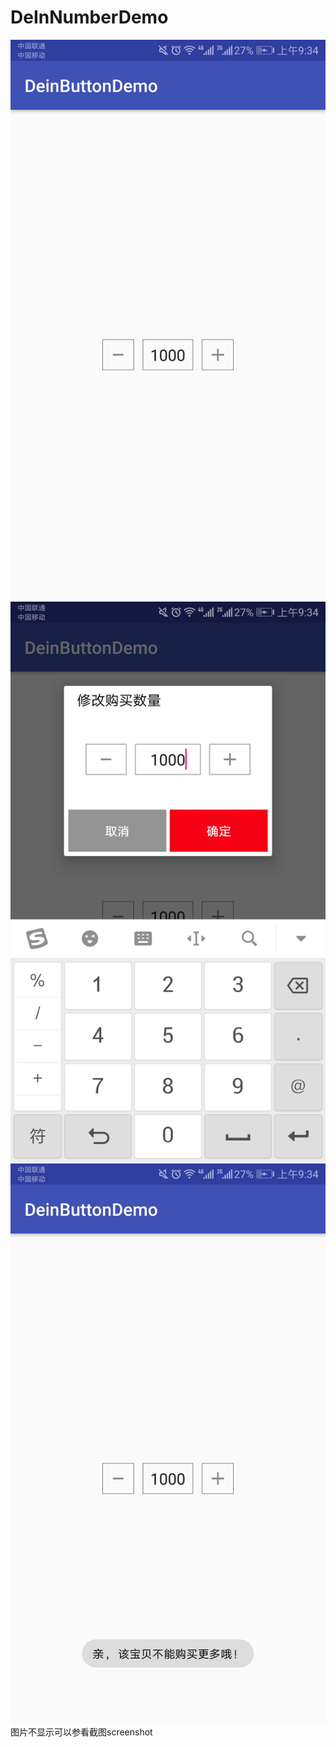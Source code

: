 # DeInNumberDemo
![图一](https://github.com/docwei2050/DeInNumberDemo/blob/master/images/Screenshot_20180314-093408.jpg)
![图二](https://github.com/docwei2050/DeInNumberDemo/blob/master/images/Screenshot_20180314-093411.jpg)
![图三](https://github.com/docwei2050/DeInNumberDemo/blob/master/images/Screenshot_20180314-093430.jpg)
 图片不显示可以参看截图screenshot